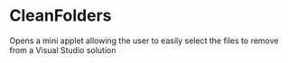 # CleanFolders
Opens a mini applet allowing the user to easily select the files to remove from a Visual Studio solution
